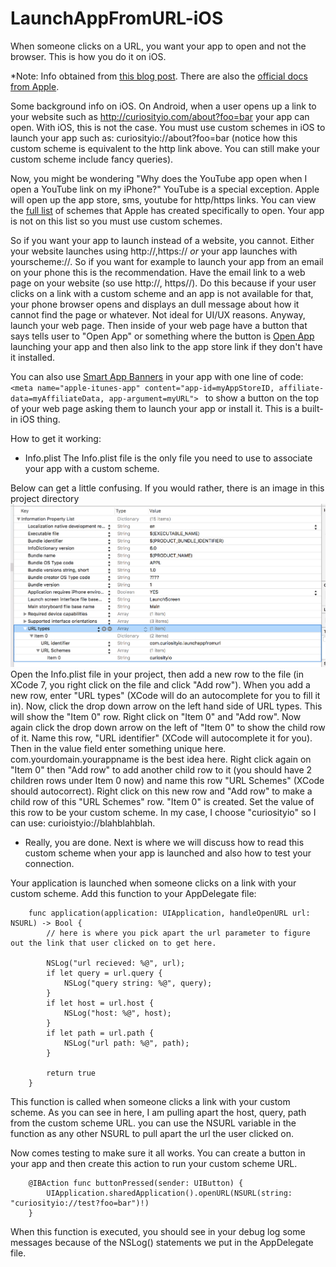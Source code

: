 # LaunchAppFromURL-iOS
When someone clicks on a URL, you want your app to open and not the browser. This is how you do it on iOS. 

*Note: Info obtained from [this blog post](http://www.idev101.com/code/Objective-C/custom_url_schemes.html). There are also the [official docs from Apple](https://developer.apple.com/library/ios/documentation/iPhone/Conceptual/iPhoneOSProgrammingGuide/Inter-AppCommunication/Inter-AppCommunication.html#//apple_ref/doc/uid/TP40007072-CH6-SW1). 

Some background info on iOS. On Android, when a user opens up a link to your website such as http://curiosityio.com/about?foo=bar your app can open. With iOS, this is not the case. You must use custom schemes in iOS to launch your app such as: curiosityio://about?foo=bar (notice how this custom scheme is equivalent to the http link above. You can still make your custom scheme include fancy queries).

Now, you might be wondering "Why does the YouTube app open when I open a YouTube link on my iPhone?" YouTube is a special exception. Apple will open up the app store, sms, youtube for http/https links. You can view the [full list](https://developer.apple.com/library/ios/featuredarticles/iPhoneURLScheme_Reference/Introduction/Introduction.html#//apple_ref/doc/uid/TP40007899) of schemes that Apple has created specifically to open. Your app is not on this list so you must use custom schemes.

So if you want your app to launch instead of a website, you cannot. Either your website launches using http://,https:// *or* your app launches with yourscheme://. So if you want for example to launch your app from an email on your phone this is the recommendation. Have the email link to a web page on your website (so use http://, https//). Do this because if your user clicks on a link with a custom scheme and an app is not available for that, your phone browser opens and displays an dull message about how it cannot find the page or whatever. Not ideal for UI/UX reasons. Anyway, launch your web page. Then inside of your web page have a button that says tells user to "Open App" or something where the button is <a href="customscheme://whatever?foo=bar">Open App</a> launching your app and then also link to the app store link if they don't have it installed.

You can also use [Smart App Banners](https://developer.apple.com/library/ios/documentation/AppleApplications/Reference/SafariWebContent/PromotingAppswithAppBanners/PromotingAppswithAppBanners.html) in your app with one line of code:
`<meta name="apple-itunes-app" content="app-id=myAppStoreID, affiliate-data=myAffiliateData, app-argument=myURL">
` to show a button on the top of your web page asking them to launch your app or install it. This is a built-in iOS thing. 

How to get it working:  

* Info.plist
The Info.plist file is the only file you need to use to associate your app with a custom scheme.

Below can get a little confusing. If you would rather, there is an image in this project directory ![that shows a copy of what this should look like](info_plist_custom_scheme.png)
Open the Info.plist file in your project, then add a new row to the file (in XCode 7, you right click on the file and click "Add row"). When you add a new row, enter "URL types" (XCode will do an autocomplete for you to fill it in). Now, click the drop down arrow on the left hand side of URL types. This will show the "Item 0" row. Right click on "Item 0" and "Add row". Now again click the drop down arrow on the left of "Item 0" to show the child row of it. Name this row, "URL identifier" (XCode will autocomplete it for you). Then in the value field enter something unique here. com.yourdomain.yourappname is the best idea here. Right click again on "Item 0" then "Add row" to add another child row to it (you should have 2 children rows under Item 0 now) and name this row "URL Schemes" (XCode should autocorrect). Right click on this new row and "Add row" to make a child row of this "URL Schemes" row. "Item 0" is created. Set the value of this row to be your custom scheme. In my case, I choose "curiosityio" so I can use: curioistyio://blahblahblah.

* Really, you are done. Next is where we will discuss how to read this custom scheme when your app is launched and also how to test your connection. 

Your application is launched when someone clicks on a link with your custom scheme. Add this function to your AppDelegate file:  
```
    func application(application: UIApplication, handleOpenURL url: NSURL) -> Bool {
        // here is where you pick apart the url parameter to figure out the link that user clicked on to get here. 
        
        NSLog("url recieved: %@", url);
        if let query = url.query {
            NSLog("query string: %@", query);
        }
        if let host = url.host {
            NSLog("host: %@", host);
        }
        if let path = url.path {
            NSLog("url path: %@", path);
        }
        
        return true
    }
```

This function is called when someone clicks a link with your custom scheme. As you can see in here, I am pulling apart the host, query, path from the custom scheme URL. you can use the NSURL variable in the function as any other NSURL to pull apart the url the user clicked on.

Now comes testing to make sure it all works. You can create a button in your app and then create this action to run your custom scheme URL.
```
    @IBAction func buttonPressed(sender: UIButton) {
        UIApplication.sharedApplication().openURL(NSURL(string: "curiosityio://test?foo=bar")!)
    }
```
When this function is executed, you should see in your debug log some messages because of the NSLog() statements we put in the AppDelegate file. 
